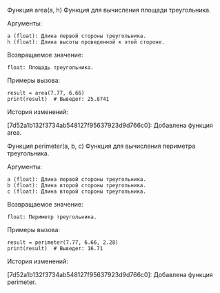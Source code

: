 Функция area(a, h)
Функция для вычисления площади треугольника.

Аргументы:

    a (float): Длина первой стороны треугольника.
    h (float): Длина высоты проведенной к этой стороне.

Возвращаемое значение:

    float: Площадь треугольника.

Примеры вызова:

    result = area(7.77, 6.66)
    print(result)  # Выведет: 25.8741

История изменений:

[7d52a1b132f3734ab548127f95637923d9d766c0]: Добавлена функция area.


Функция perimeter(a, b, c)
Функция для вычисления периметра треугольника.

Аргументы:

    a (float): Длина первой стороны треугольника.
    b (float): Длина второй стороны треугольника.
    c (float): Длина второй стороны треугольника.

Возвращаемое значение:

    float: Периметр треугольника.

Примеры вызова:

    result = perimeter(7.77, 6.66, 2.28)
    print(result)  # Выведет: 16.71

История изменений:

[7d52a1b132f3734ab548127f95637923d9d766c0]: Добавлена функция perimeter.
